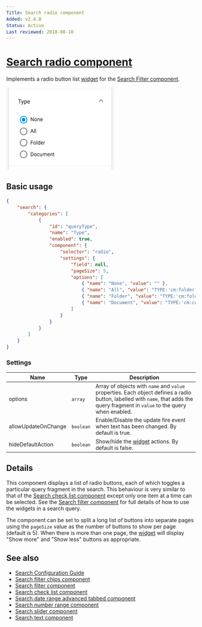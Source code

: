 ```yaml
---
Title: Search radio component
Added: v2.4.0
Status: Active
Last reviewed: 2018-08-10
---
```


# [Search radio component](../../../lib/content-services/src/lib/search/components/search-radio/search-radio.component.ts "Defined in search-radio.component.ts")

Implements a radio button list [widget](../../../lib/testing/src/lib/core/pages/form/widgets/widget.ts) for the [Search Filter component](search-filter.component.md).

![Radio Widget screenshot](../../docassets/images/search-radio.png)

## Basic usage

```json
{
    "search": {
        "categories": [
            {
                "id": "queryType",
                "name": "Type",
                "enabled": true,
                "component": {
                    "selector": "radio",
                    "settings": {
                        "field": null,
                        "pageSize": 5,
                        "options": [
                            { "name": "None", "value": "" },
                            { "name": "All", "value": "TYPE:'cm:folder' OR TYPE:'cm:content'" },
                            { "name": "Folder", "value": "TYPE:'cm:folder'" },
                            { "name": "Document", "value": "TYPE:'cm:content'" }
                        ]
                    }
                }
            }
        ]
    }
}
```

### Settings

| Name | Type | Description |
| ---- | ---- | ----------- |
| options | `array` | Array of objects with `name` and `value` properties. Each object defines a radio button, labelled with `name`, that adds the query fragment in `value` to the query when enabled. |
| allowUpdateOnChange | `boolean` | Enable/Disable the update fire event when text has been changed. By default is true. |
| hideDefaultAction | `boolean` | Show/hide the [widget](../../../lib/testing/src/lib/core/pages/form/widgets/widget.ts) actions. By default is false. |

## Details

This component displays a list of radio buttons, each of which toggles a particular
query fragment in the search. This behaviour is very similar to that of the
[Search check list component](search-check-list.component.md) except only one item at a time can be selected. See the
[Search filter component](search-filter.component.md) for full details of how to use the widgets in a search query.

The component can be set to split a long list of buttons into separate pages
using the `pageSize` value as the number of buttons to show per page (default is 5).
When there is more than one page, the [widget](../../../lib/testing/src/lib/core/pages/form/widgets/widget.ts) will display "Show more" and "Show less"
buttons as appropriate.

## See also

-   [Search Configuration Guide](../../user-guide/search-configuration-guide.md)
-   [Search filter chips component](search-filter-chips.component.md)
-   [Search filter component](search-filter.component.md)
-   [Search check list component](search-check-list.component.md)
-   [Search date range advanced tabbed component](search-date-range-advanced-tabbed.component.md)
-   [Search number range component](search-number-range.component.md)
-   [Search slider component](search-slider.component.md)
-   [Search text component](search-text.component.md)
